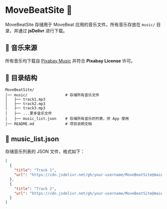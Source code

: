 # MoveBeatSite 🎵

MoveBeatSite 存储用于 MoveBeat 应用的音乐文件。所有音乐存放在 `music/` 目录，并通过 **jsDelivr** 进行下载。

## 📌 音乐来源
所有音乐均下载自 [Pixabay Music](https://pixabay.com/music/) 并符合 **Pixabay License** 许可。

## 📁 目录结构
```plaintext
MoveBeatSite/
│── music/                 # 存储所有音乐文件
│   ├── track1.mp3
│   ├── track2.mp3
│   ├── track3.mp3
│   ├── ...更多音乐文件
│   ├── music_list.json    # 存储所有音乐的列表，供 App 使用
│── README.md              # 项目说明文档
```

## 📜 music_list.json
存储音乐列表的 JSON 文件，格式如下：
```json
[
  {
    "title": "Track 1",
    "url": "https://cdn.jsdelivr.net/gh/your-username/MoveBeatSite@main/music/track1.mp3"
  },
  {
    "title": "Track 2",
    "url": "https://cdn.jsdelivr.net/gh/your-username/MoveBeatSite@main/music/track2.mp3"
  }
]
